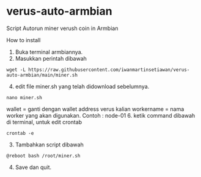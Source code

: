 # verus-auto-armbian
Script Autorun miner verush coin in Armbian

How to install
1. Buka terminal armbiannya.
2. Masukkan perintah dibawah 
```
wget -L https://raw.githubusercontent.com/iwanmartinsetiawan/verus-auto-armbian/main/miner.sh
```
4. edit file miner.sh yang telah didownload sebelumnya.
```
nano miner.sh
```
wallet = ganti dengan wallet address verus kalian
workername = nama worker yang akan digunakan. Contoh : node-01
6. ketik command dibawah di terminal, untuk edit crontab
```
crontab -e
```
3. Tambahkan script dibawah
```
@reboot bash /root/miner.sh
```
4. Save dan quit.
